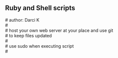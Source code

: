 
<h2>Ruby and Shell scripts</h2>
<p># author: Darci K <br>
#<br>
# host your own web server at your place and use git<br> 
# to keep files updated<br>
#<br>
# use sudo when executing script<br>
# </p>
